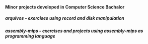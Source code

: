 #### Minor projects developed in Computer Science Bachalor

##### arquivos - exercises using record and disk manipulation
##### assembly-mips - exercises and projects using assembly-mips as programming language



